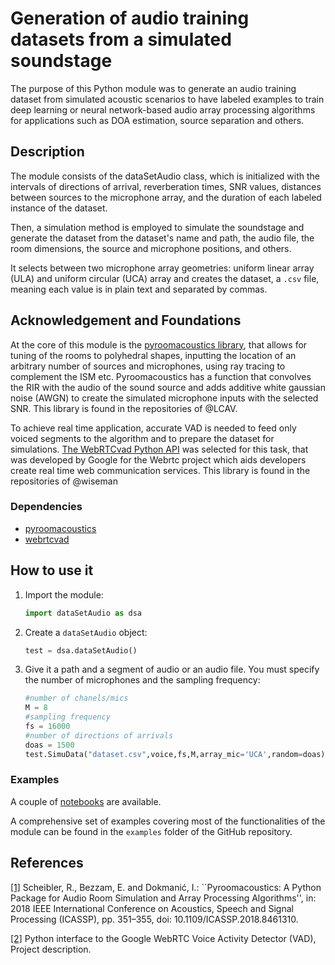 # Generation of audio training datasets from a simulated soundstage

The purpose of this Python module was to generate an audio training dataset from simulated acoustic scenarios to have labeled examples to train deep learning or neural network-based audio array processing algorithms for applications such as DOA estimation, source separation and others. 

## Description

The module consists of the dataSetAudio class, which is initialized with the intervals of directions of arrival, reverberation times, SNR values, distances between sources to the microphone array, and the duration of each labeled instance of the dataset.

Then, a simulation method is employed to simulate the soundstage and generate the dataset from the dataset's name and path, the audio file, the room dimensions, the source and microphone positions, and others.

It selects between two microphone array geometries: uniform linear array (ULA) and uniform circular (UCA) array and creates the dataset, a `.csv` file, meaning each value is in plain text and separated by commas.

##  Acknowledgement and Foundations

At the core of this module is the [pyroomacoustics library](#references), that allows for tuning of the rooms to polyhedral shapes, inputting the location of an arbitrary number of sources and microphones, using ray tracing to complement the ISM etc. Pyroomacoustics has a function that convolves the RIR with the audio of the sound source and adds additive white gaussian noise (AWGN) to create the simulated microphone inputs with the selected SNR. This library is found in the repositories of @LCAV.

To achieve real time application, accurate VAD is needed to feed only voiced segments to the algorithm and to prepare the dataset for simulations. [The WebRTCvad Python API](#references) was selected for this task, that was developed by Google for the Webrtc project which aids developers create real time web communication services. This library is found in the repositories of @wiseman

   ### Dependencies

   - [pyroomacoustics](https://pypi.org/project/pyroomacoustics/)
   - [webrtcvad](https://pypi.org/project/webrtcvad/)



## How to use it

1. Import the module:
   ```py
   import dataSetAudio as dsa
   ```

1. Create a `dataSetAudio` object:
   ```python
   test = dsa.dataSetAudio()
   ```

1. Give it a path and a segment of audio or an audio file. You must specify the number of microphones and the sampling frequency:
   ```py
   #number of chanels/mics
   M = 8
   #sampling frequency
   fs = 16000
   #number of directions of arrivals
   doas = 1500
   test.SimuData("dataset.csv",voice,fs,M,array_mic='UCA',random=doas)
   ```

### Examples

A couple of [notebooks](./examples/example_UCA.ipynb) are available.

A comprehensive set of examples covering most of the functionalities of the module can be found in the `examples` folder of the GitHub repository.

## References

[[1]](https://ieeexplore.ieee.org/document/8461310)
   Scheibler, R., Bezzam, E. and Dokmanić, I.: ``Pyroomacoustics: A Python Package for Audio Room Simulation and Array Processing Algorithms'', in: 2018 IEEE International Conference on Acoustics, Speech and Signal Processing (ICASSP), pp. 351–355, doi: 10.1109/ICASSP.2018.8461310.

[[2]](https://pypi.org/project/webrtcvad/)
   Python interface to the Google WebRTC Voice Activity Detector (VAD), Project description.
